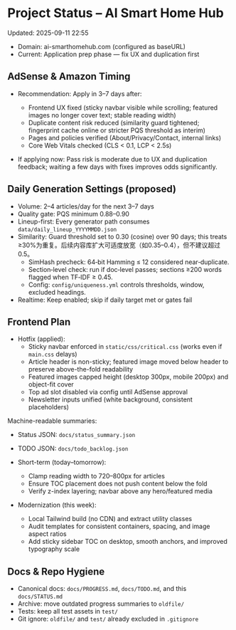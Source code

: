 # Project Status – AI Smart Home Hub

Updated: 2025-09-11 22:55

- Domain: ai-smarthomehub.com (configured as baseURL)
- Current: Application prep phase — fix UX and duplication first

## AdSense & Amazon Timing

- Recommendation: Apply in 3–7 days after:
  - Frontend UX fixed (sticky navbar visible while scrolling; featured images no longer cover text; stable reading width)
  - Duplicate content risk reduced (similarity guard tightened; fingerprint cache online or stricter PQS threshold as interim)
  - Pages and policies verified (About/Privacy/Contact, internal links)
  - Core Web Vitals checked (CLS < 0.1, LCP < 2.5s)

- If applying now: Pass risk is moderate due to UX and duplication feedback; waiting a few days with fixes improves odds significantly.

## Daily Generation Settings (proposed)

- Volume: 2–4 articles/day for the next 3–7 days
- Quality gate: PQS minimum 0.88–0.90
- Lineup-first: Every generator path consumes `data/daily_lineup_YYYYMMDD.json`
- Similarity: Guard threshold set to 0.30 (cosine) over 90 days; this treats ≥30%为重复。后续内容库扩大可适度放宽（如0.35–0.4），但不建议超过0.5。
  - SimHash precheck: 64‑bit Hamming ≤ 12 considered near‑duplicate.
  - Section‑level check: run if doc‑level passes; sections ≥200 words flagged when TF‑IDF ≥ 0.45.
  - Config: `config/uniqueness.yml` controls thresholds, window, excluded headings.
- Realtime: Keep enabled; skip if daily target met or gates fail

## Frontend Plan

- Hotfix (applied):
  - Sticky navbar enforced in `static/css/critical.css` (works even if `main.css` delays)
  - Article header is non-sticky; featured image moved below header to preserve above-the-fold readability
  - Featured images capped height (desktop 300px, mobile 200px) and object-fit cover
  - Top ad slot disabled via config until AdSense approval
  - Newsletter inputs unified (white background, consistent placeholders)

Machine-readable summaries:
- Status JSON: `docs/status_summary.json`
- TODO JSON: `docs/todo_backlog.json`

- Short-term (today–tomorrow):
  - Clamp reading width to 720–800px for articles
  - Ensure TOC placement does not push content below the fold
  - Verify z-index layering; navbar above any hero/featured media

- Modernization (this week):
  - Local Tailwind build (no CDN) and extract utility classes
  - Audit templates for consistent containers, spacing, and image aspect ratios
  - Add sticky sidebar TOC on desktop, smooth anchors, and improved typography scale

## Docs & Repo Hygiene

- Canonical docs: `docs/PROGRESS.md`, `docs/TODO.md`, and this `docs/STATUS.md`
- Archive: move outdated progress summaries to `oldfile/`
- Tests: keep all test assets in `test/`
- Git ignore: `oldfile/` and `test/` already excluded in `.gitignore`
